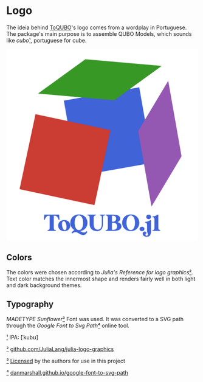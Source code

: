 # Logo

The ideia behind [ToQUBO](../../..)'s logo comes from a wordplay in Portuguese. The package's main purpose is to assemble QUBO Models, which sounds like *cubo*[¹](#1), portuguese for cube.

[![ToQUBO.jl](./logo.svg)](.)

## Colors

The colors were chosen according to  *Julia's Reference for logo graphics*[²](#2). Text color matches the innermost shape and renders fairly well in both light and dark background themes.

## Typography
*MADETYPE Sunflower*[³](#3) Font was used. It was converted to a SVG path through the *Google Font to Svg Path*[⁴](#4) online tool.



<!-- ¹²³⁴⁵⁶⁷⁸⁹⁰ -->

<a href="#1">¹</a> IPA: \[ˈkubʊ\]

<a href="#2">²</a> [github.com/JuliaLang/julia-logo-graphics](https://github.com/JuliaLang/julia-logo-graphics/)

<a href="#3">³</a> [Licensed](./fonts/Sunflower%20LICENSE.txt) by the authors for use in this project

<a href="#4">⁴</a> [danmarshall.github.io/google-font-to-svg-path](https://danmarshall.github.io/google-font-to-svg-path/)

